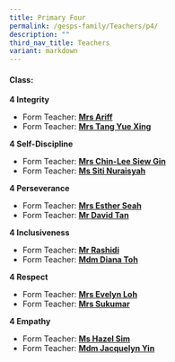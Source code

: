 ```yaml
---
title: Primary Four
permalink: /gesps-family/Teachers/p4/
description: ""
third_nav_title: Teachers
variant: markdown
---
```

#### Class:


**4 Integrity**  

*   Form Teacher: **[Mrs Ariff](mailto:rabiah_bibi_ahmed_mitten@schools.gov.sg)**
*   Form Teacher: **[Mrs Tang Yue Xing](mailto:kwan_yue_xing@schools.gov.sg)**

**4 Self-Discipline**  

*   Form Teacher: **[Mrs Chin-Lee Siew Gin](mailto:chin-lee_siew_gin@schools.gov.sg)**
*   Form Teacher: **[Ms Siti Nuraisyah](mailto:siti_nuraisyah_razali@schools.gov.sg)**


**4 Perseverance**  

*   Form Teacher: **[Mrs Esther Seah](mailto:goh_yue_yin_esther@schools.gov.sg)**
*   Form Teacher: **[Mr David Tan](mailto:tan_hong_meng_david@schools.gov.sg)**

**4 Inclusiveness**  

*   Form Teacher: **[Mr Rashidi](mailto:muhammad_rashidi_ramli@schools.gov.sg)**
*   Form Teacher: **[Mdm Diana Toh](mailto:toh_lay_beng_diana@schools.gov.sg)**

**4 Respect**  

*   Form Teacher: **[Mrs Evelyn Loh](mailto:soh_hwee_lin@schools.gov.sg)**
*   Form Teacher: **[Mrs Sukumar](mailto:subangkini_sukumar@schools.gov.sg)**

**4 Empathy**  

*   Form Teacher: **[Ms Hazel Sim](mailto:sim_geok_keow@schools.gov.sg)**
*   Form Teacher: **[Mdm Jacquelyn Yin](mailto:jacquelyn_yin_hui_jing@schools.gov.sg)**